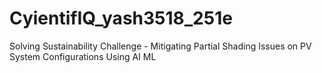 # CyientifIQ_yash3518_251e
Solving Sustainability Challenge - Mitigating Partial Shading Issues on PV System Configurations Using AI ML
